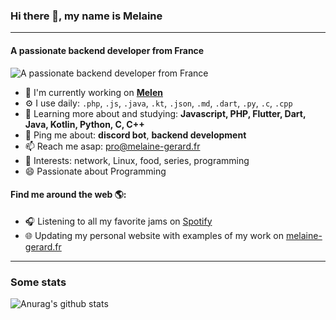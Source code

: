 ### Hi there 👋, my name is Melaine
---

#### A passionate backend developer from France


![A passionate backend developer from France](https://files.skitdev.icu/imgs/banner.png)

- 🏢 I'm currently working on **[Melen](https://gitea.skitdev.icu/SkitDev/Melen)**
- ⚙️ I use daily: `.php`, `.js`, `.java`, `.kt`, `.json`, `.md`, `.dart`, `.py`, `.c`, `.cpp`
- 🌱 Learning more about and studying: **Javascript, PHP, Flutter, Dart, Java, Kotlin, Python, C, C++**
- 💬 Ping me about: **discord bot**, **backend development**
- 📫 Reach me asap: [pro@melaine-gerard.fr](mailto:pro@melaine-gerard.fr)
- 💜 Interests: network, Linux, food, series, programming
- 😄 Passionate about Programming

#### Find me around the web 🌎:
- 🎧 Listening to all my favorite jams on [Spotify](https://open.spotify.com/user/oo77ph4p7hzqpzsnqgxbj79sy?si=1Aa_CiKBSE6s56Pa07IqRA)
- 🌐 Updating my personal website with examples of my work on [melaine-gerard.fr](https://melaine-gerard.fr)

---
### Some stats

![Anurag's github stats](https://github-readme-stats.vercel.app/api?username=SkitDev&show_icons=true&theme=dark)
